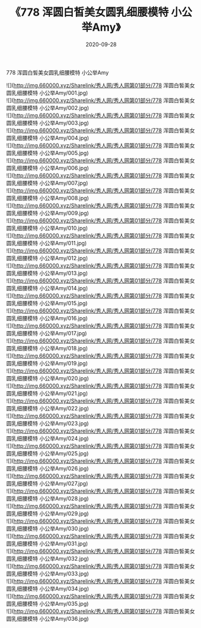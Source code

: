 ﻿---
layout: post
title:  《778 浑圆白皙美女圆乳细腰模特 小公举Amy》
date:   2020-09-28
img: http://img.660000.xyz/Sharelink/秀人网/秀人网第01部分/778 浑圆白皙美女圆乳细腰模特 小公举Amy/000.jpg
categories: [美女, 清纯, 唯美]
---

778 浑圆白皙美女圆乳细腰模特 小公举Amy

  ![](http://img.660000.xyz/Sharelink/秀人网/秀人网第01部分/778 浑圆白皙美女圆乳细腰模特 小公举Amy/001.jpg) <br> ![](http://img.660000.xyz/Sharelink/秀人网/秀人网第01部分/778 浑圆白皙美女圆乳细腰模特 小公举Amy/002.jpg) <br> ![](http://img.660000.xyz/Sharelink/秀人网/秀人网第01部分/778 浑圆白皙美女圆乳细腰模特 小公举Amy/003.jpg) <br> ![](http://img.660000.xyz/Sharelink/秀人网/秀人网第01部分/778 浑圆白皙美女圆乳细腰模特 小公举Amy/004.jpg) <br> ![](http://img.660000.xyz/Sharelink/秀人网/秀人网第01部分/778 浑圆白皙美女圆乳细腰模特 小公举Amy/005.jpg) <br> ![](http://img.660000.xyz/Sharelink/秀人网/秀人网第01部分/778 浑圆白皙美女圆乳细腰模特 小公举Amy/006.jpg) <br> ![](http://img.660000.xyz/Sharelink/秀人网/秀人网第01部分/778 浑圆白皙美女圆乳细腰模特 小公举Amy/007.jpg) <br> ![](http://img.660000.xyz/Sharelink/秀人网/秀人网第01部分/778 浑圆白皙美女圆乳细腰模特 小公举Amy/008.jpg) <br> ![](http://img.660000.xyz/Sharelink/秀人网/秀人网第01部分/778 浑圆白皙美女圆乳细腰模特 小公举Amy/009.jpg) <br> ![](http://img.660000.xyz/Sharelink/秀人网/秀人网第01部分/778 浑圆白皙美女圆乳细腰模特 小公举Amy/010.jpg) <br> ![](http://img.660000.xyz/Sharelink/秀人网/秀人网第01部分/778 浑圆白皙美女圆乳细腰模特 小公举Amy/011.jpg) <br> ![](http://img.660000.xyz/Sharelink/秀人网/秀人网第01部分/778 浑圆白皙美女圆乳细腰模特 小公举Amy/012.jpg) <br> ![](http://img.660000.xyz/Sharelink/秀人网/秀人网第01部分/778 浑圆白皙美女圆乳细腰模特 小公举Amy/013.jpg) <br> ![](http://img.660000.xyz/Sharelink/秀人网/秀人网第01部分/778 浑圆白皙美女圆乳细腰模特 小公举Amy/014.jpg) <br> ![](http://img.660000.xyz/Sharelink/秀人网/秀人网第01部分/778 浑圆白皙美女圆乳细腰模特 小公举Amy/015.jpg) <br> ![](http://img.660000.xyz/Sharelink/秀人网/秀人网第01部分/778 浑圆白皙美女圆乳细腰模特 小公举Amy/016.jpg) <br> ![](http://img.660000.xyz/Sharelink/秀人网/秀人网第01部分/778 浑圆白皙美女圆乳细腰模特 小公举Amy/017.jpg) <br> ![](http://img.660000.xyz/Sharelink/秀人网/秀人网第01部分/778 浑圆白皙美女圆乳细腰模特 小公举Amy/018.jpg) <br> ![](http://img.660000.xyz/Sharelink/秀人网/秀人网第01部分/778 浑圆白皙美女圆乳细腰模特 小公举Amy/019.jpg) <br> ![](http://img.660000.xyz/Sharelink/秀人网/秀人网第01部分/778 浑圆白皙美女圆乳细腰模特 小公举Amy/020.jpg) <br> ![](http://img.660000.xyz/Sharelink/秀人网/秀人网第01部分/778 浑圆白皙美女圆乳细腰模特 小公举Amy/021.jpg) <br> ![](http://img.660000.xyz/Sharelink/秀人网/秀人网第01部分/778 浑圆白皙美女圆乳细腰模特 小公举Amy/022.jpg) <br> ![](http://img.660000.xyz/Sharelink/秀人网/秀人网第01部分/778 浑圆白皙美女圆乳细腰模特 小公举Amy/023.jpg) <br> ![](http://img.660000.xyz/Sharelink/秀人网/秀人网第01部分/778 浑圆白皙美女圆乳细腰模特 小公举Amy/024.jpg) <br> ![](http://img.660000.xyz/Sharelink/秀人网/秀人网第01部分/778 浑圆白皙美女圆乳细腰模特 小公举Amy/025.jpg) <br> ![](http://img.660000.xyz/Sharelink/秀人网/秀人网第01部分/778 浑圆白皙美女圆乳细腰模特 小公举Amy/026.jpg) <br> ![](http://img.660000.xyz/Sharelink/秀人网/秀人网第01部分/778 浑圆白皙美女圆乳细腰模特 小公举Amy/027.jpg) <br> ![](http://img.660000.xyz/Sharelink/秀人网/秀人网第01部分/778 浑圆白皙美女圆乳细腰模特 小公举Amy/028.jpg) <br> ![](http://img.660000.xyz/Sharelink/秀人网/秀人网第01部分/778 浑圆白皙美女圆乳细腰模特 小公举Amy/029.jpg) <br> ![](http://img.660000.xyz/Sharelink/秀人网/秀人网第01部分/778 浑圆白皙美女圆乳细腰模特 小公举Amy/030.jpg) <br> ![](http://img.660000.xyz/Sharelink/秀人网/秀人网第01部分/778 浑圆白皙美女圆乳细腰模特 小公举Amy/031.jpg) <br> ![](http://img.660000.xyz/Sharelink/秀人网/秀人网第01部分/778 浑圆白皙美女圆乳细腰模特 小公举Amy/032.jpg) <br> ![](http://img.660000.xyz/Sharelink/秀人网/秀人网第01部分/778 浑圆白皙美女圆乳细腰模特 小公举Amy/033.jpg) <br> ![](http://img.660000.xyz/Sharelink/秀人网/秀人网第01部分/778 浑圆白皙美女圆乳细腰模特 小公举Amy/034.jpg) <br> ![](http://img.660000.xyz/Sharelink/秀人网/秀人网第01部分/778 浑圆白皙美女圆乳细腰模特 小公举Amy/035.jpg) <br> ![](http://img.660000.xyz/Sharelink/秀人网/秀人网第01部分/778 浑圆白皙美女圆乳细腰模特 小公举Amy/036.jpg) <br>